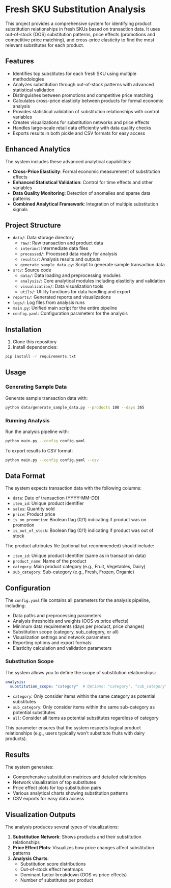 # Fresh SKU Substitution Analysis

This project provides a comprehensive system for identifying product substitution relationships in fresh SKUs based on transaction data. It uses out-of-stock (OOS) substitution patterns, price effects (promotions and competitive price matching), and cross-price elasticity to find the most relevant substitutes for each product.

## Features

- Identifies top substitutes for each fresh SKU using multiple methodologies
- Analyzes substitution through out-of-stock patterns with advanced statistical validation
- Distinguishes between promotions and competitive price matching
- Calculates cross-price elasticity between products for formal economic analysis
- Provides statistical validation of substitution relationships with control variables
- Creates visualizations for substitution networks and price effects
- Handles large-scale retail data efficiently with data quality checks
- Exports results in both pickle and CSV formats for easy access

## Enhanced Analytics

The system includes these advanced analytical capabilities:

- **Cross-Price Elasticity**: Formal economic measurement of substitution effects
- **Enhanced Statistical Validation**: Control for time effects and other variables
- **Data Quality Monitoring**: Detection of anomalies and sparse data patterns
- **Combined Analytical Framework**: Integration of multiple substitution signals

## Project Structure

- `data/`: Data storage directory
  - `raw/`: Raw transaction and product data
  - `interim/`: Intermediate data files
  - `processed/`: Processed data ready for analysis
  - `results/`: Analysis results and outputs
  - `generate_sample_data.py`: Script to generate sample transaction data
- `src/`: Source code
  - `data/`: Data loading and preprocessing modules
  - `analysis/`: Core analytical modules including elasticity and validation
  - `visualization/`: Data visualization tools
  - `utils/`: Utility functions for data handling and export
- `reports/`: Generated reports and visualizations
- `logs/`: Log files from analysis runs
- `main.py`: Unified main script for the entire pipeline
- `config.yaml`: Configuration parameters for the analysis

## Installation

1. Clone this repository
2. Install dependencies:

```bash
pip install -r requirements.txt
```

## Usage

### Generating Sample Data

Generate sample transaction data with:

```bash
python data/generate_sample_data.py --products 100 --days 365
```

### Running Analysis

Run the analysis pipeline with:

```bash
python main.py --config config.yaml
```

To export results to CSV format:

```bash
python main.py --config config.yaml --csv
```

## Data Format

The system expects transaction data with the following columns:
- `date`: Date of transaction (YYYY-MM-DD)
- `item_id`: Unique product identifier
- `sales`: Quantity sold
- `price`: Product price
- `is_on_promotion`: Boolean flag (0/1) indicating if product was on promotion
- `is_out_of_stock`: Boolean flag (0/1) indicating if product was out of stock

The product attributes file (optional but recommended) should include:
- `item_id`: Unique product identifier (same as in transaction data)
- `product_name`: Name of the product
- `category`: Main product category (e.g., Fruit, Vegetables, Dairy)
- `sub_category`: Sub-category (e.g., Fresh, Frozen, Organic)

## Configuration

The `config.yaml` file contains all parameters for the analysis pipeline, including:

- Data paths and preprocessing parameters
- Analysis thresholds and weights (OOS vs price effects)
- Minimum data requirements (days per product, price changes)
- Substitution scope (category, sub_category, or all)
- Visualization settings and network parameters
- Reporting options and export formats
- Elasticity calculation and validation parameters

### Substitution Scope

The system allows you to define the scope of substitution relationships:

```yaml
analysis:
  substitution_scope: "category"  # Options: "category", "sub_category", "all"
```

- `category`: Only consider items within the same category as potential substitutes
- `sub_category`: Only consider items within the same sub-category as potential substitutes
- `all`: Consider all items as potential substitutes regardless of category

This parameter ensures that the system respects logical product relationships (e.g., users typically won't substitute fruits with dairy products).

## Results

The system generates:

- Comprehensive substitution matrices and detailed relationships
- Network visualization of top substitutes
- Price effect plots for top substitution pairs
- Various analytical charts showing substitution patterns
- CSV exports for easy data access

## Visualization Outputs

The analysis produces several types of visualizations:

1. **Substitution Network**: Shows products and their substitution relationships
2. **Price Effect Plots**: Visualizes how price changes affect substitution patterns
3. **Analysis Charts**: 
   - Substitution score distributions
   - Out-of-stock effect heatmaps
   - Dominant factor breakdown (OOS vs price effects)
   - Number of substitutes per product